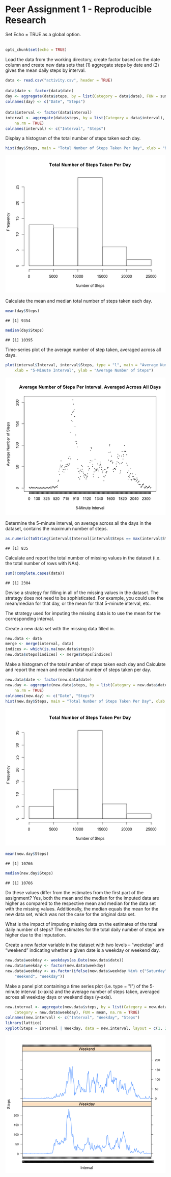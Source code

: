 Peer Assignment 1 - Reproducible Research
========================================================

Set Echo = TRUE as a global option.


```r

opts_chunk$set(echo = TRUE)
```


Load the data from the working directory, create factor based on the date column and create new data sets that (1) aggregate steps by date and (2) gives the mean daily steps by interval.


```r
data <- read.csv("activity.csv", header = TRUE)

data$date <- factor(data$date)
day <- aggregate(data$steps, by = list(Category = data$date), FUN = sum, na.rm = TRUE)
colnames(day) <- c("Date", "Steps")

data$interval <- factor(data$interval)
interval <- aggregate(data$steps, by = list(Category = data$interval), FUN = mean, 
    na.rm = TRUE)
colnames(interval) <- c("Interval", "Steps")
```


Display a histogram of the total number of steps taken each day.


```r
hist(day$Steps, main = "Total Number of Steps Taken Per Day", xlab = "Number of Steps")
```

![plot of chunk histogram](figure/histogram.png) 


Calculate the mean and median total number of steps taken each day.


```r
mean(day$Steps)
```

```
## [1] 9354
```

```r
median(day$Steps)
```

```
## [1] 10395
```


Time-series plot of the average number of step taken, averaged across all days.


```r
plot(interval$Interval, interval$Steps, type = "l", main = "Average Number of Steps Per Interval, Averaged Across All Days", 
    xlab = "5-Minute Interval", ylab = "Average Number of Steps")
```

![plot of chunk timeseries](figure/timeseries.png) 


Determine the 5-minute interval, on average across all the days in the dataset, contains the maximum number of steps.


```r
as.numeric(toString(interval$Interval[interval$Steps == max(interval$Steps)]))
```

```
## [1] 835
```


Calculate and report the total number of missing values in the dataset (i.e. the total number of rows with NAs).


```r
sum(!complete.cases(data))
```

```
## [1] 2304
```


Devise a strategy for filling in all of the missing values in the dataset. The strategy does not need to be sophisticated. For example, you could use the mean/median for that day, or the mean for that 5-minute interval, etc.

The strategy used for imputing the missing data is to use the mean for the corresponding interval.

Create a new data set with the missing data filled in.


```r
new.data <- data
merge <- merge(interval, data)
indices <- which(is.na(new.data$steps))
new.data$steps[indices] <- merge$Steps[indices]
```


Make a histogram of the total number of steps taken each day and Calculate and report the mean and median total number of steps taken per day. 


```r
new.data$date <- factor(new.data$date)
new.day <- aggregate(new.data$steps, by = list(Category = new.data$date), FUN = sum, 
    na.rm = TRUE)
colnames(new.day) <- c("Date", "Steps")
hist(new.day$Steps, main = "Total Number of Steps Taken Per Day", xlab = "Number of Steps")
```

![plot of chunk new.histogram](figure/new_histogram.png) 



```r
mean(new.day$Steps)
```

```
## [1] 10766
```

```r
median(new.day$Steps)
```

```
## [1] 10766
```


Do these values differ from the estimates from the first part of the assignment? Yes, both the mean and the median for the imputed data are higher as compared to the respective mean and median for the data set with the missing values. Additionally, the median equals the mean for the new data set, which was not the case for the original data set.

What is the impact of imputing missing data on the estimates of the total daily number of steps? The estimates for the total daily number of steps are higher due to the imputation.

Create a new factor variable in the dataset with two levels – “weekday” and “weekend” indicating whether a given date is a weekday or weekend day.


```r
new.data$weekday <- weekdays(as.Date(new.data$date))
new.data$weekday <- factor(new.data$weekday)
new.data$weekday <- as.factor(ifelse(new.data$weekday %in% c("Saturday", "Sunday"), 
    "Weekend", "Weekday"))
```


Make a panel plot containing a time series plot (i.e. type = "l") of the 5-minute interval (x-axis) and the average number of steps taken, averaged across all weekday days or weekend days (y-axis).


```r
new.interval <- aggregate(new.data$steps, by = list(Category = new.data$interval, 
    Category = new.data$weekday), FUN = mean, na.rm = TRUE)
colnames(new.interval) <- c("Interval", "Weekday", "Steps")
library(lattice)
xyplot(Steps ~ Interval | Weekday, data = new.interval, layout = c(1, 2), type = "l")
```

![plot of chunk new.timeseries](figure/new_timeseries.png) 

